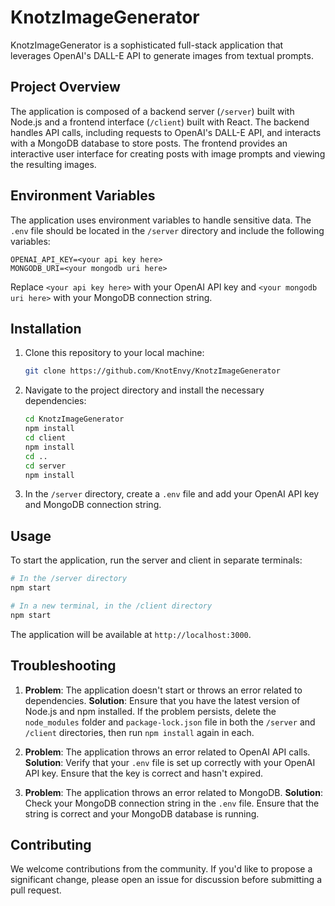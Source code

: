 # KnotzImageGenerator

KnotzImageGenerator is a sophisticated full-stack application that leverages OpenAI's DALL-E API to generate images from textual prompts.

## Project Overview

The application is composed of a backend server (`/server`) built with Node.js and a frontend interface (`/client`) built with React. The backend handles API calls, including requests to OpenAI's DALL-E API, and interacts with a MongoDB database to store posts. The frontend provides an interactive user interface for creating posts with image prompts and viewing the resulting images.

## Environment Variables

The application uses environment variables to handle sensitive data. The `.env` file should be located in the `/server` directory and include the following variables:

```
OPENAI_API_KEY=<your api key here>
MONGODB_URI=<your mongodb uri here>
```

Replace `<your api key here>` with your OpenAI API key and `<your mongodb uri here>` with your MongoDB connection string.

## Installation

1. Clone this repository to your local machine:

    ```sh
    git clone https://github.com/KnotEnvy/KnotzImageGenerator
    ```

2. Navigate to the project directory and install the necessary dependencies:

    ```sh
    cd KnotzImageGenerator
    npm install
    cd client
    npm install
    cd ..
    cd server
    npm install
    ```

3. In the `/server` directory, create a `.env` file and add your OpenAI API key and MongoDB connection string.

## Usage

To start the application, run the server and client in separate terminals:

```sh
# In the /server directory
npm start

# In a new terminal, in the /client directory
npm start
```

The application will be available at `http://localhost:3000`.

## Troubleshooting

1. **Problem**: The application doesn't start or throws an error related to dependencies.
   **Solution**: Ensure that you have the latest version of Node.js and npm installed. If the problem persists, delete the `node_modules` folder and `package-lock.json` file in both the `/server` and `/client` directories, then run `npm install` again in each.

2. **Problem**: The application throws an error related to OpenAI API calls.
   **Solution**: Verify that your `.env` file is set up correctly with your OpenAI API key. Ensure that the key is correct and hasn't expired.

3. **Problem**: The application throws an error related to MongoDB.
   **Solution**: Check your MongoDB connection string in the `.env` file. Ensure that the string is correct and your MongoDB database is running.

## Contributing

We welcome contributions from the community. If you'd like to propose a significant change, please open an issue for discussion before submitting a pull request.
